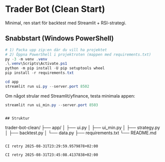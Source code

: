 # Trader Bot (Clean Start)

Minimal, ren start för backtest med Streamlit + RSI-strategi.

## Snabbstart (Windows PowerShell)

```powershell
# 1) Packa upp zip:en där du vill ha projektet
# 2) Öppna PowerShell i projektroten (mappen med requirements.txt)
py -3 -m venv .venv
.\.venv\Scripts\Activate.ps1
python -m pip install -U pip setuptools wheel
pip install -r requirements.txt

cd app
streamlit run ui.py --server.port 8502
```

Om något strular med Streamlit/yfinance, testa minimala appen:
```powershell
streamlit run ui_min.py --server.port 8503
```
```

## Struktur
```
trader-bot-clean/
├── app/
│   ├── ui.py
│   ├── ui_min.py
│   ├── strategy.py
│   ├── backtest.py
│   └── data.py
├── requirements.txt
└── README.md
```

CI retry 2025-08-31T23:29:59.9579878+02:00

CI retry 2025-08-31T23:45:08.4137838+02:00

